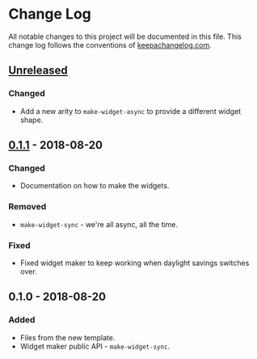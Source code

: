 # Change Log
All notable changes to this project will be documented in this file. This change log follows the conventions of [keepachangelog.com](http://keepachangelog.com/).

## [Unreleased]
### Changed
- Add a new arity to `make-widget-async` to provide a different widget shape.

## [0.1.1] - 2018-08-20
### Changed
- Documentation on how to make the widgets.

### Removed
- `make-widget-sync` - we're all async, all the time.

### Fixed
- Fixed widget maker to keep working when daylight savings switches over.

## 0.1.0 - 2018-08-20
### Added
- Files from the new template.
- Widget maker public API - `make-widget-sync`.

[Unreleased]: https://github.com/your-name/awslogs/compare/0.1.1...HEAD
[0.1.1]: https://github.com/your-name/awslogs/compare/0.1.0...0.1.1
